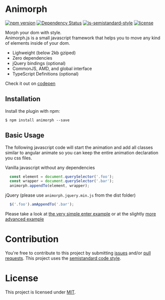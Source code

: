 Animorph
=========

[![npm version](https://badge.fury.io/js/animorph.svg)](http://badge.fury.io/js/animorph) [![Dependency Status](https://david-dm.org/claudiobmgrtnr/animorph.svg)](https://david-dm.org/claudiobmgrtnr/animorph) [![js-semistandard-style](https://img.shields.io/badge/code%20style-semistandard-brightgreen.svg?style=flat-square)](https://github.com/Flet/semistandard) [![license](https://img.shields.io/github/license/mashape/apistatus.svg?maxAge=2592000)]()

Morph your dom with style.  
Animorph.js is a small javascript framework that helps you to move any kind of elements inside of your dom.

* Lighweight (below 2kb gziped)
* Zero dependencies
* jQuery bindings (optional)
* CommonJS, AMD, and global interface
* TypeScript Definitions (optional)

Check it out on [codepen](http://codepen.io/claudiobmgrtnr/pen/NRrYaQ)

Installation
------------
Install the plugin with npm:
```shell
$ npm install animorph --save
```

Basic Usage
-----------

The following javascript code will start the animation and add all classes similar to angular animate so you 
can keep the entire animation declaration you css files.

Vanilla javascript without any dependencies

```js
  const element = document.querySelector('.foo');
  const wrapper = document.querySelector('.bar');
  animorph.appendTo(element, wrapper);
```

jQuery (please use `animorph.jquery.min.js` from the dist folder)

```js
  $('.foo').amAppendTo('.bar');
```

Please take a look at [the very simple enter example](https://github.com/claudiobmgrtnr/animorph/blob/master/examples/enter-example.html) or at the slightly [more advanced example](https://github.com/claudiobmgrtnr/animorph/blob/master/examples/advanced-example.html)

# Contribution

You're free to contribute to this project by submitting [issues](https://github.com/claudiobmgrtnr/animorph/issues) and/or [pull requests](https://github.com/claudiobmgrtnr/animorph/pulls).
This project uses the [semistandard code style](https://github.com/Flet/semistandard).

# License

This project is licensed under [MIT](https://github.com/claudiobmgrtnr/animorph/blob/master/LICENSE).



